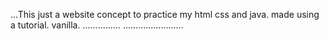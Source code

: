 ...This just a website concept to practice my html css and java. made using a tutorial. vanilla.
...............
........................